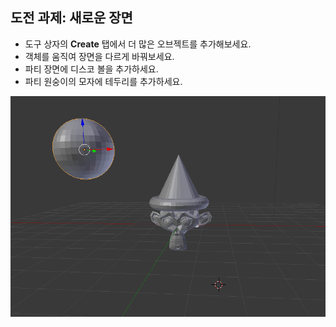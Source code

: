 ## 도전 과제: 새로운 장면

+ 도구 상자의 **Create** 탭에서 더 많은 오브젝트를 추가해보세요.
+ 객체를 움직여 장면을 다르게 바꿔보세요.
+ 파티 장면에 디스코 볼을 추가하세요.
+ 파티 원숭이의 모자에 테두리를 추가하세요.

![Challenge](images/challenge.png)